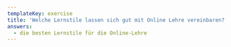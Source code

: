 ```yaml
---
templateKey: exercise
title: 'Welche Lernstile lassen sich gut mit Online Lehre vereinbaren? '
answers:
  - die besten Lernstile für die Online-Lehre
---
```


